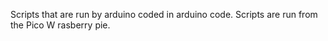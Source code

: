 Scripts that are run by arduino coded in arduino code.
Scripts are run from the Pico W rasberry pie.
